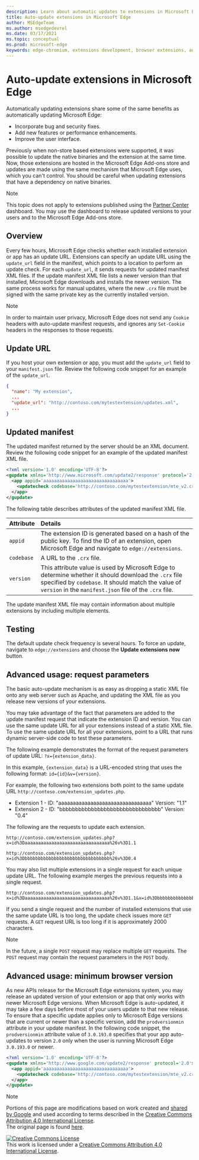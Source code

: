 ```yaml
---
description: Learn about automatic updates to extensions in Microsoft Edge
title: Auto-update extensions in Microsoft Edge
author: MSEdgeTeam
ms.author: msedgedevrel
ms.date: 03/17/2021
ms.topic: conceptual
ms.prod: microsoft-edge
keywords: edge-chromium, extensions development, browser extensions, add-ons, partner center, developer
---
```

<!-- Copyright A. W. Fuchs

   Licensed under the Apache License, Version 2.0 (the "License");
   you may not use this file except in compliance with the License.
   You may obtain a copy of the License at

       https://www.apache.org/licenses/LICENSE-2.0

   Unless required by applicable law or agreed to in writing, software
   distributed under the License is distributed on an "AS IS" BASIS,
   WITHOUT WARRANTIES OR CONDITIONS OF ANY KIND, either express or implied.
   See the License for the specific language governing permissions and
   limitations under the License.  -->  
# Auto-update extensions in Microsoft Edge  

Automatically updating extensions share some of the same benefits as automatically updating Microsoft Edge:   

*   Incorporate bug and security fixes.  
*   Add new features or performance enhancements.  
*   Improve the user interface.  

Previously when non-store based extensions were supported, it was possible to update the native binaries and the extension at the same time.  Now, those extensions are hosted in the Microsoft Edge Add-ons store and updates are made using the same mechanism that Microsoft Edge uses, which you can't control.  You should be careful when updating extensions that have a dependency on native binaries.  

> [!NOTE]
> This topic does not apply to extensions published using the [Partner Center][MicrosoftPartnerCenter] dashboard.  You may use the dashboard to release updated versions to your users and to the Microsoft Edge Add-ons store.

## Overview  

Every few hours, Microsoft Edge checks whether each installed extension or app has an update URL.  Extensions can specify an update URL using the `update_url` field in the manifest, which points to a location to perform an update check.  For each `update_url`, it sends requests for updated manifest XML files.  If the update manifest XML file lists a newer version than that installed, Microsoft Edge downloads and installs the newer version.  The same process works for manual updates, where the new `.crx` file must be signed with the same private key as the currently installed version.  

> [!NOTE]
> In order to maintain user privacy, Microsoft Edge does not send any `Cookie` headers with auto-update manifest requests, and ignores any `Set-Cookie` headers in the responses to those requests.  

## Update URL  

If you host your own extension or app, you must add the `update_url` field to your `manifest.json` file.  Review the following code snippet for an example of the `update_url`.  

```json
{
  "name": "My extension",
  ... 
  "update_url": "http://contoso.com/mytestextension/updates.xml",
  ... 
}
```  

## Updated manifest  

The updated manifest returned by the server should be an XML document.  Review the following code snippet for an example of the updated manifest XML file.  

```xml
<?xml version='1.0' encoding='UTF-8'?>
<gupdate xmlns='http://www.microsoft.com/update2/response' protocol='2.0'>
  <app appid='aaaaaaaaaaaaaaaaaaaaaaaaaaaaaaaa'>
    <updatecheck codebase='http://contoso.com/mytestextension/mte_v2.crx' version='2.0' />
  </app>
</gupdate>
```  

The following table describes attributes of the updated manifest XML file.  

| Attribute | Details | 
|:--- |:--- |  
| `appid` | The extension ID is generated based on a hash of the public key.  To find the ID of an extension, open Microsoft Edge and navigate to `edge://extensions`. |  
| `codebase` | A URL to the `.crx` file. |  
| `version` | This attribute value is used by Microsoft Edge to determine whether it should download the `.crx` file specified by `codebase`.  It should match the value of `version` in the `manifest.json` file of the `.crx` file. |  

The update manifest XML file may contain information about multiple extensions by including multiple elements.  

## Testing  

The default update check frequency is several hours.  To force an update, navigate to `edge://extensions` and choose the **Update extensions now** button.  

## Advanced usage: request parameters  

The basic auto-update mechanism is as easy as dropping a static XML file onto any web server such as Apache, and updating the XML file as you release new versions of your extensions.  

You may take advantage of the fact that parameters are added to the update manifest request that indicate the extension ID and version. You can use the same update URL for all your extensions instead of a static XML file.  To use the same update URL for all your extensions, point to a URL that runs dynamic server-side code to test these parameters.  

The following example demonstrates the format of the request parameters of update URL: `?x={extension_data}`.

In this example, `{extension_data}` is a URL-encoded string that uses the following format: `id={id}&v={version}`.

For example, the following two extensions both point to the same update URL `http://contoso.com/extension_updates.php`.  

*  Extension 1 - ID: "aaaaaaaaaaaaaaaaaaaaaaaaaaaaaaaa" Version: "1.1"
*  Extension 2 - ID: "bbbbbbbbbbbbbbbbbbbbbbbbbbbbbbbb" Version: "0.4"


The following are the requests to update each extension.  

```https
http://contoso.com/extension_updates.php?x=id%3Daaaaaaaaaaaaaaaaaaaaaaaaaaaaaaaa%26v%3D1.1
```  

```https
http://contoso.com/extension_updates.php?x=id%3Dbbbbbbbbbbbbbbbbbbbbbbbbbbbbbbbb%26v%3D0.4
```  

You may also list multiple extensions in a single request for each unique update URL.  The following example merges the previous requests into a single request.  

```https
http://contoso.com/extension_updates.php?x=id%3Daaaaaaaaaaaaaaaaaaaaaaaaaaaaaaaa%26v%3D1.1&x=id%3Dbbbbbbbbbbbbbbbbbbbbbbbbbbbbbbbb%26v%3D0.4
```  

If you send a single request and the number of installed extensions that use the same update URL is too long, the update check issues more `GET` requests.  A `GET` request URL is too long if it is approximately 2000 characters.  

> [!NOTE]
> In the future, a single `POST` request may replace multiple `GET` requests.  The `POST` request may contain the request parameters in the `POST` body.  

## Advanced usage: minimum browser version  

As new APIs release for the Microsoft Edge extensions system, you may release an updated version of your extension or app that only works with newer Microsoft Edge versions.  When Microsoft Edge is auto-updated, it may take a few days before most of your users update to that new release.  To ensure that a specific update applies only to Microsoft Edge versions that are current or newer than a specific version, add the `prodversionmin` attribute in your update manifest.  In the following code snippet, the `prodversionmin` attribute value of `3.0.193.0` specifies that your app auto-updates to version `2.0` only when the user is running Microsoft Edge `3.0.193.0` or newer.  

```xml
<?xml version='1.0' encoding='UTF-8'?>
<gupdate xmlns='http://www.google.com/update2/response' protocol='2.0'>
  <app appid='aaaaaaaaaaaaaaaaaaaaaaaaaaaaaaaa'>
    <updatecheck codebase='http://contoso.com/mytestextension/mte_v2.crx' version='2.0' prodversionmin='3.0.193.0' />
  </app>
</gupdate>
```  

<!-- links -->  

[MicrosoftPartnerCenter]: https://partner.microsoft.com/dashboard/microsoftedge/public/login?ref=dd "Partner Center"  

> [!NOTE]
> Portions of this page are modifications based on work created and [shared by Google][GoogleSitePolicies] and used according to terms described in the [Creative Commons Attribution 4.0 International License][CCA4IL].  
> The original page is found [here](https://developer.chrome.com/docs/apps/autoupdate/).  

[![Creative Commons License][CCby4Image]][CCA4IL]  
This work is licensed under a [Creative Commons Attribution 4.0 International License][CCA4IL].  

[CCA4IL]: https://creativecommons.org/licenses/by/4.0  
[CCby4Image]: https://i.creativecommons.org/l/by/4.0/88x31.png  
[GoogleSitePolicies]: https://developers.google.com/terms/site-policies  

